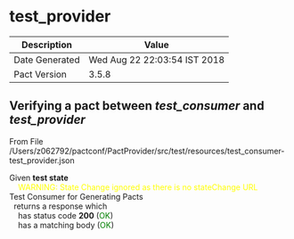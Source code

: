 # test_provider

| Description    | Value |
| -------------- | ----- |
| Date Generated | Wed Aug 22 22:03:54 IST 2018 |
| Pact Version   | 3.5.8 |

## Verifying a pact between _test_consumer_ and _test_provider_

From File /Users/z062792/pactconf/PactProvider/src/test/resources/test_consumer-test_provider.json

Given **test state**  
&nbsp;&nbsp;&nbsp;&nbsp;<span style='color: yellow'>WARNING: State Change ignored as there is no stateChange URL</span>  
Test Consumer for Generating Pacts  
&nbsp;&nbsp;returns a response which  
&nbsp;&nbsp;&nbsp;&nbsp;has status code **200** (<span style='color:green'>OK</span>)  
&nbsp;&nbsp;&nbsp;&nbsp;has a matching body (<span style='color:green'>OK</span>)  
